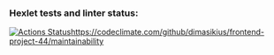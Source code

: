 ### Hexlet tests and linter status:
[![Actions Status](https://github.com/dimasikius/frontend-project-44/workflows/hexlet-check/badge.svg)](https://github.com/dimasikius/frontend-project-44/actions)https://codeclimate.com/github/dimasikius/frontend-project-44/maintainability
